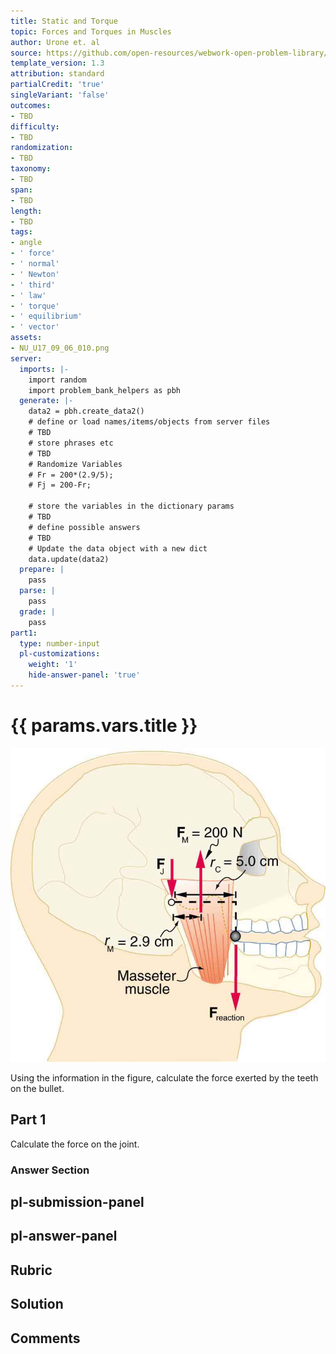 ```yaml
---
title: Static and Torque
topic: Forces and Torques in Muscles
author: Urone et. al
source: https://github.com/open-resources/webwork-open-problem-library/tree/master/Contrib/BrockPhysics/College_Physics_Urone/9.Static_and_Torque/9-06.Forces_and_Torques_in_Muscles/NU_U17_09_06_010.pg
template_version: 1.3
attribution: standard
partialCredit: 'true'
singleVariant: 'false'
outcomes:
- TBD
difficulty:
- TBD
randomization:
- TBD
taxonomy:
- TBD
span:
- TBD
length:
- TBD
tags:
- angle
- ' force'
- ' normal'
- ' Newton'
- ' third'
- ' law'
- ' torque'
- ' equilibrium'
- ' vector'
assets:
- NU_U17_09_06_010.png
server:
  imports: |-
    import random
    import problem_bank_helpers as pbh
  generate: |-
    data2 = pbh.create_data2()
    # define or load names/items/objects from server files
    # TBD
    # store phrases etc
    # TBD
    # Randomize Variables
    # Fr = 200*(2.9/5);
    # Fj = 200-Fr;

    # store the variables in the dictionary params
    # TBD
    # define possible answers
    # TBD
    # Update the data object with a new dict
    data.update(data2)
  prepare: |
    pass
  parse: |
    pass
  grade: |
    pass
part1:
  type: number-input
  pl-customizations:
    weight: '1'
    hide-answer-panel: 'true'
---
```


# {{ params.vars.title }} 

![Forces on Jaw](NU_U17_09_06_010.png)

Using the information in the figure, calculate the force exerted by the teeth on the bullet.

## Part 1 
Calculate the force on the joint. 


 ### Answer Section


## pl-submission-panel 


## pl-answer-panel 


## Rubric 


## Solution 


## Comments 


